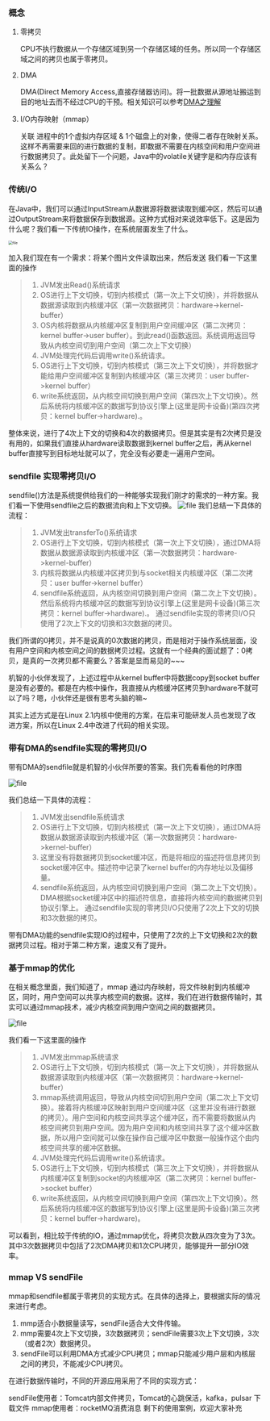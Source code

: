 ### 概念

1. 零拷贝

   CPU不执行数据从一个存储区域到另一个存储区域的任务。所以同一个存储区域之间的拷贝也属于零拷贝。

2. DMA

   DMA(Direct Memory Access,直接存储器访问)。将一批数据从源地址搬运到目的地址去而不经过CPU的干预。相关知识可以参考[DMA之理解](https://blog.csdn.net/zhejfl/article/details/82555634)

3. I/O内存映射（mmap）

   关联 进程中的1个虚拟内存区域 & 1个磁盘上的对象，使得二者存在映射关系。这样不再需要来回的进行数据的复制，即数据不需要在内核空间和用户空间进行数据拷贝了。此处留下一个问题，Java中的volatile关键字是和内存应该有关系么？


### 传统I/O

在Java中，我们可以通过InputStream从数据源将数据读取到缓冲区，然后可以通过OutputStream来将数据保存到数据源。这种方式相对来说效率低下。这是因为什么呢？我们看一下传统IO操作，在系统层面发生了什么。

<img src="http://cdn.qiniu.kailaisii.com/FscEZIyGflGux3X6Y9vV-N0eabmx" alt="file" style="zoom:50%;" />

加入我们现在有一个需求：将某个图片文件读取出来，然后发送
我们看一下这里面的操作

>1. JVM发出Read()系统请求
>2. OS进行上下文切换，切到内核模式（第一次上下文切换），并将数据从数据源读取到内核缓冲区（第一次数据拷贝：hardware->kernel-buffer）
>3. OS内核将数据从内核缓冲区复制到用户空间缓冲区（第二次拷贝：kernel buffer->user buffer）。到此read()函数返回。系统调用返回导致从内核空间切到用户空间（第二次上下文切换）
>4. JVM处理完代码后调用write()系统请求。
>5. OS进行上下文切换，切到内核模式（第三次上下文切换），并将数据才能给用户空间缓冲区复制到内核缓冲区（第三次拷贝：user buffer->kernel buffer）
>6. write系统返回，从内核空间切换到用户空间（第四次上下文切换）。然后系统将内核缓冲区的数据写到协议引擎上(这里是网卡设备)(第四次拷贝：kernel buffer->hardware).。

整体来说，进行了4次上下文的切换和4次的数据拷贝。但是其实是有2次拷贝是没有用的，如果我们直接从hardware读取数据到kernel buffer之后，再从kernel buffer直接写到目标地址就可以了，完全没有必要走一遍用户空间。

### sendfile 实现零拷贝I/O

sendfile()方法是系统提供给我们的一种能够实现我们刚才的需求的一种方案。我们看一下使用sendfile之后的数据流向和上下文切换。
![file](http://cdn.qiniu.kailaisii.com/FhlIx4QwiazzDgrWk7w_FmASETx_)
我们总结一下具体的流程：

>1. JVM发出transferTo()系统请求
>2. OS进行上下文切换，切到内核模式（第一次上下文切换），通过DMA将数据从数据源读取到内核缓冲区（第一次数据拷贝：hardware->kernel-buffer）
>3. 内核将数据从内核缓冲区拷贝到与socket相关内核缓冲区（第二次拷贝：user buffer->kernel buffer）
>4. sendfile系统返回，从内核空间切换到用户空间（第二次上下文切换）。然后系统将内核缓冲区的数据写到协议引擎上(这里是网卡设备)(第三次拷贝：kernel buffer->hardware).。
>    通过sendfile实现的零拷贝I/O只使用了2次上下文的切换和3次数据的拷贝。

我们所谓的0拷贝，并不是说真的0次数据的拷贝，而是相对于操作系统层面，没有用户空间和内核空间之间的数据拷贝过程。这就有一个经典的面试题了：0拷贝，是真的一次拷贝都不需要么？答案是显而易见的~~~

机智的小伙伴发现了，上述过程中从kernel buffer中将数据copy到socket buffer是没有必要的。都是在内核中操作，我直接从内核缓冲区拷贝到hardware不就可以了吗？嗯，小伙伴还是很有思考头脑的嘛~

其实上述方式是在Linux 2.1内核中使用的方案，在后来可能研发人员也发现了改进方案，所以在Linux 2.4中改进了代码的相关实现。

### 带有DMA的sendfile实现的零拷贝I/O

带有DMA的sendfile就是机智的小伙伴所要的答案。我们先看看他的时序图

![file](http://cdn.qiniu.kailaisii.com/Fhm44l2V7fBFzcfUP9IjN9ZDbV6Z)

我们总结一下具体的流程：

>1. JVM发出sendfile系统请求
>2. OS进行上下文切换，切到内核模式（第一次上下文切换），通过DMA将数据从数据源读取到内核缓冲区（第一次数据拷贝：hardware->kernel-buffer）
>3. 这里没有将数据拷贝到socket缓冲区，而是将相应的描述符信息拷贝到socket缓冲区中。描述符中记录了kernel buffer的内存地址以及偏移量。
>4. sendfile系统返回，从内核空间切换到用户空间（第二次上下文切换）。DMA根据socket缓冲区中的描述符信息，直接将内核空间的数据拷贝到协议引擎上。
>    通过sendfile实现的零拷贝I/O只使用了2次上下文的切换和3次数据的拷贝。

带有DMA功能的sendfile实现IO的过程中，只使用了2次的上下文切换和2次的数据拷贝过程。相对于第二种方案，速度又有了提升。

### 基于mmap的优化

在相关概念里面，我们知道了，mmap 通过内存映射，将文件映射到内核缓冲区，同时，用户空间可以共享内核空间的数据。这样，我们在进行数据传输时，其实可以通过mmap技术，减少内核空间到用户空间之间的数据拷贝。

![file](http://cdn.qiniu.kailaisii.com/FrVkrHi7L0AXyH8-rRFivkyF9--j)

我们看一下这里面的操作

>1. JVM发出mmap系统请求
>2. OS进行上下文切换，切到内核模式（第一次上下文切换），并将数据从数据源读取到内核缓冲区（第一次数据拷贝：hardware->kernel-buffer）
>3. mmap系统调用返回，导致从内核空间切到用户空间（第二次上下文切换）。接着将内核缓冲区映射到用户空间缓冲区（这里并没有进行数据的拷贝）。用户空间和内核空间共享这个缓冲区，而不需要将数据从内核空间拷贝到用户空间。因为用户空间和内核空间共享了这个缓冲区数据，所以用户空间就可以像在操作自己缓冲区中数据一般操作这个由内核空间共享的缓冲区数据。
>4. JVM处理完代码后调用write()系统请求。
>5. OS进行上下文切换，切到内核模式（第三次上下文切换），并将数据从内核缓冲区复制到socket的内核缓冲区（第二次拷贝：kernel buffer->socket buffer）
>6. write系统返回，从内核空间切换到用户空间（第四次上下文切换）。然后系统将内核缓冲区的数据写到协议引擎上(这里是网卡设备)(第三次拷贝：kernel buffer->hardware)。

可以看到，相比较于传统的IO，通过mmap优化，将拷贝次数从四次变为了3次。其中3次数据拷贝中包括了2次DMA拷贝和1次CPU拷贝，能够提升一部分IO效率。

### mmap VS sendFile 

mmap和sendfile都属于零拷贝的实现方式。在具体的选择上，要根据实际的情况来进行考虑。

1. mmp适合小数据量读写，sendFile适合大文件传输。
2. mmp需要4次上下文切换，3次数据拷贝；sendFile需要3次上下文切换，3次（或者2次）数据拷贝。
3. sendFile可以利用DMA方式减少CPU拷贝；mmap只能减少用户层和内核层之间的拷贝，不能减少CPU拷贝。

在进行数据传输时，不同的开源应用采用了不同的实现方式：

sendFile使用者：Tomcat内部文件拷贝，Tomcat的心跳保活，kafka，pulsar 下载文件
mmap使用者：rocketMQ消费消息
剩下的使用案例，欢迎大家补充
